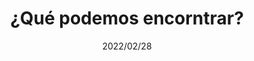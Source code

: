 ---
layout: ../../layouts/BlogPostLayout.astro
title: ¿Qué podemos encorntrar?
draft: false
date: 2022/02/28
short: Contamos cómo se puede crear un blog de ejemplo a partir de otro
 tipo de archivos.
---